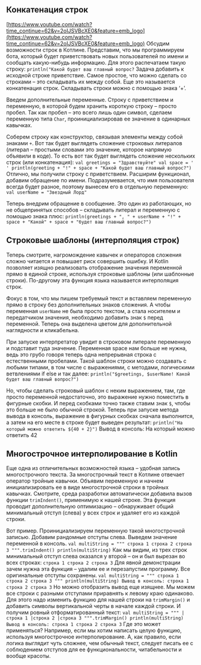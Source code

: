 ## Конкатенация строк
[https://www.youtube.com/watch?time_continue=62&v=2oIJSVBcXE0&feature=emb_logo](https://www.youtube.com/watch?time_continue=62&v=2oIJSVBcXE0&feature=emb_logo)
Обсудим возможности строк в Котлине. 
Представим, что мы программируем бота, который будет приветствовать
новых пользователей по имени и сообщать какую-нибудь информацию. 
Для этого распечатаем такую строку:
`println("Какой будет ваш главный вопрос?`
Задача добавить к исходной строке приветствие. 
Самое простое, что можно сделать со строками – это складывать их между собой. 
Еще это называется конкатенация строк. 
Складывать строки можно с помощью знака ‘+’.

Введем дополнительные переменные.
Строку с приветствием и переменную, в которой будем хранить короткую строку – просто пробел.
Так как пробел – это всего лишь один символ, сделаем переменную типа `Char`,
проинициализировав ее значение в одинарных кавычках.

Соберем строку как конструктор, связывая элементы между собой знаками `+`. 
Вот так будет выглядеть сложение строковых литералов (литерал – простыми словами это значение,
которое напрямую объявили в коде). 
То есть вот так будет выглядеть сложение нескольких строк (или конкатенация):
``
val greetings = "Здравствуйте"
val space = ' '
println(greeting + "!" + space + "Какой будет ваш главный вопрос?")
``
Отлично, мы получили строку с приветствием. 
Расширим функционал, добавим обращение по имени. 
Подразумевается, что имя пользователя всегда будет разное, поэтому вынесем его в отдельную переменную:
`val userName = "Звездный Лорд"`

Теперь внедрим обращение в сообщение. 
Это один из работающих, но не общепринятых способов – складывать литерал и 
переменную с помощью знака плюс:
`println(greetings + ", " + userName + "!" + space + "Какой" + space + "будет ваш главный вопрос?")`

## Строковые шаблоны (интерполяция строк)
Теперь смотрите, нагромождение кавычек и операторов сложения сложно читается и повышает риск совершить ошибку.
И Kotlin позволяет изящно реализовать отображение значения переменной прямо в единой строке,
используя строковые шаблоны (или шаблонные строки). По-другому эта функция языка называется интерполяция строк.

Фокус в том, что мы пишем требуемый текст и вставляем переменную прямо в строку без дополнительных знаков сложения.
А чтобы переменная `userName` не была просто текстом, а стала носителем и передатчиком значения,
необходимо добавить знак `$` перед переменной. Теперь она выделена цветом для дополнительной наглядности и кликабельна.

При запуске интерпретатор увидит в строковом литерале переменную и подставит туда значение.
Переменная space нам больше не нужна, ведь это грубо говоря теперь одна непрерывная строка с естественными пробелами.
Такой шаблон строки можно создавать с любыми типами, в том числе с выражениями, с методами, логическими ветвлениями
if else и так далее:
`println("$greetings, $userName! Какой будет ваш главный вопрос?")`

Но, чтобы сделать строковый шаблон с неким выражением, там, где просто переменной недостаточно,
это выражение нужно поместить в фигурные скобки. И перед скобками точно также ставим знак `$`,
чтобы это больше не было обычной строкой. Теперь при запуске метода вывода в консоль, выражение в фигурных скобках
сначала выполнится, а затем на его месте в строке будет выведен результат:
`println("На который можно ответить ${40 + 2}")`
Вывод в консоль:
На который можно ответить 42

## Многострочное интерполирование в Kotlin
Еще одна из отличительных возможностей языка – удобная запись многострочного текста. 
За многострочный текст в Котлине отвечает оператор тройные кавычки. 
Объявим переменную и начнем инициализировать ее в виде многострочной строки в тройных кавычках. 
Смотрите, среда разработки автоматически добавила вызов функции `trimIndent()`, применимую к нашей строке. 
Эта функция проводит дополнительную оптимизацию – обнаруживает общий минимальный отступ (слева) у всех строк и 
удаляет его из каждой строки.

Вот пример. 
Проинициализируем переменную такой многострочной записью. 
Добавим рандомные отступы слева. 
Выведем значение переменной в консоль.
``
val multiString = """
строка 1
строка 2
строка 3
""".trimIndent()
println(multiString)
``
Как мы видим, из трех строк минимальный отступ слева оказался у второй – он и был вырезан во всех строках:
``
строка 1
строка 2
строка 3
``
Для явной демонстрации зачем нужна эта функция – удалим ее и перезапустим программу. 
Все оригинальные отступы сохранены.
``
val multiString = """
строка 1
строка 2
строка 3
"""
println(multiString)
Вывод в консоль:
строка 1
строка 2
строка 3
``
Но можно отобразить вывод еще изящнее. Мы можем все строки с разными отступами приравнять к левому краю одинаково.
Для этого надо изменить функцию для нашей строки на `trimMargin()` и 
добавить символы вертикальной черты в начале каждой строки. 
И получим ровный отформатированный текст:
``
val multiString = """
|строка 1
|строка 2
|строка 3
""".trimMargin()
println(multiString)
Вывод в консоль:
строка 1
строка 2
строка 3
``
Где это может применяться? 
Например, если мы хотим написать целую функцию, используя многострочное интерполирование.
А, как правило, если логика выглядит чуть сложнее, чем обычный текст, следует писать ее с соблюдением отступов
для ее функциональности, читабельности и вообще красоты.

